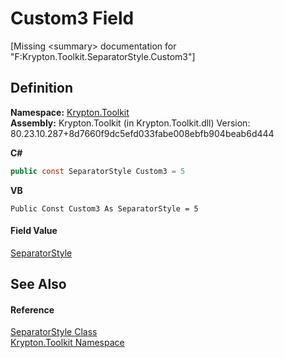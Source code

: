 # Custom3 Field


\[Missing &lt;summary&gt; documentation for "F:Krypton.Toolkit.SeparatorStyle.Custom3"\]



## Definition
**Namespace:** <a href="79d2eac2-21f4-54ff-7552-b20c33c30600.md">Krypton.Toolkit</a>  
**Assembly:** Krypton.Toolkit (in Krypton.Toolkit.dll) Version: 80.23.10.287+8d7660f9dc5efd033fabe008ebfb904beab6d444

**C#**
``` C#
public const SeparatorStyle Custom3 = 5
```
**VB**
``` VB
Public Const Custom3 As SeparatorStyle = 5
```



#### Field Value
<a href="f93da434-94c5-8110-534c-c3e21fcbd49c.md">SeparatorStyle</a>

## See Also


#### Reference
<a href="f93da434-94c5-8110-534c-c3e21fcbd49c.md">SeparatorStyle Class</a>  
<a href="79d2eac2-21f4-54ff-7552-b20c33c30600.md">Krypton.Toolkit Namespace</a>  
